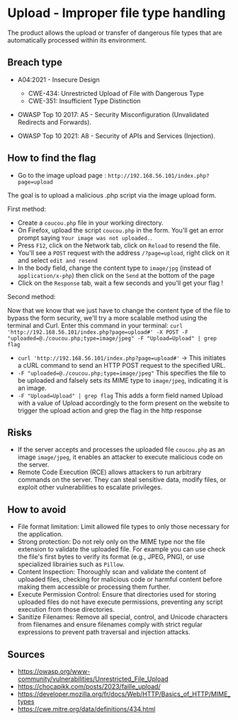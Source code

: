 # Upload - Improper file type handling

The product allows the upload or transfer of dangerous file types that are automatically processed within its environment.

## Breach type

* A04:2021 - Insecure Design
    * CWE-434: Unrestricted Upload of File with Dangerous Type
    * CWE-351: Insufficient Type Distinction

* OWASP Top 10 2017: A5 - Security Misconfiguration (Unvalidated Redirects and Forwards).
* OWASP Top 10 2021: A8 - Security of APIs and Services (Injection).

## How to find the flag

* Go to the image upload page : `http://192.168.56.101/index.php?page=upload`

The goal is to upload a malicious .php script via the image upload form.

First method:
* Create a `coucou.php` file in your working directory.
* On Firefox, upload the script `coucou.php` in the form. You'll get an error prompt saying `Your image was not uploaded.`.
* Press `F12`, click on the Network tab, click on `Reload` to resend the file. 
* You'll see a `POST` request with the address `/?page=upload`, right click on it and select `edit and resend`
* In the body field, change the content type to `image/jpg` (instead of  `application/x-php`) then click on the `Send` at the bottom of the page
* Click on the `Response` tab, wait a few seconds and you'll get your flag !

Second method:

Now that we know that we just have to change the content type of the file to bypass the form security, we'll try a more scalable method using the terminal and Curl. Enter this command in your terminal: `curl 'http://192.168.56.101/index.php?page=upload#' -X POST -F "uploaded=@./coucou.php;type=image/jpeg" -F "Upload=Upload" | grep flag`

* `curl 'http://192.168.56.101/index.php?page=upload#'` -> This initiates a cURL command to send an HTTP POST request to the specified URL.
* `-F "uploaded=@./coucou.php;type=image/jpeg"` This specifies the file to be uploaded and falsely sets its MIME type to `image/jpeg`, indicating it is an image.
* `-F "Upload=Upload" | grep flag` This adds a form field named Upload with a value of Upload accordingly to the form present on the website to trigger the upload action and grep the flag in the http response

## Risks

* If the server accepts and processes the uploaded file `coucou.php` as an image `image/jpeg`, it enables an attacker to execute malicious code on the server.
* Remote Code Execution (RCE) allows attackers to run arbitrary commands on the server. They can steal sensitive data, modify files, or exploit other vulnerabilities to escalate privileges.

## How to avoid

* File format limitation: Limit allowed file types to only those necessary for the application.
* Strong protection: Do not rely only on the MIME type nor the file extension to validate the uploaded file. For example you can use check the file's first bytes to verify its format (e.g., JPEG, PNG), or use specialized librairies such as `Pillow`.
* Content Inspection: Thoroughly scan and validate the content of uploaded files, checking for malicious code or harmful content before making them accessible or processing them further.
* Execute Permission Control: Ensure that directories used for storing uploaded files do not have execute permissions, preventing any script execution from those directories.
* Sanitize Filenames: Remove all special, control, and Unicode characters from filenames and ensure filenames comply with strict regular expressions to prevent path traversal and injection attacks.

## Sources
* https://owasp.org/www-community/vulnerabilities/Unrestricted_File_Upload
* https://chocapikk.com/posts/2023/faille_upload/
* https://developer.mozilla.org/fr/docs/Web/HTTP/Basics_of_HTTP/MIME_types
* https://cwe.mitre.org/data/definitions/434.html